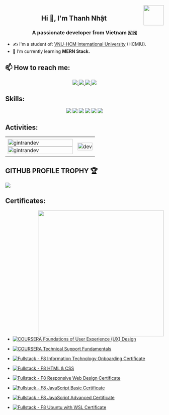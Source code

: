 <!--
**gintrandev/gintrandev** is a ✨ _special_ ✨ repository because its `README.md` (this file) appears on your GitHub profile.

Here are some ideas to get you started:

- 🔭 I’m currently working on ...
- 🌱 I’m currently learning ...
- 👯 I’m looking to collaborate on ...
- 🤔 I’m looking for help with ...
- 💬 Ask me about ...
- 📫 How to reach me: ...
- 😄 Pronouns: ...
- ⚡ Fun fact: ...
-->

<!-- <img align="left" width="400" src="https://github.githubassets.com/images/modules/profile/profile-first-repo.svg" /> -->
<img align="right" width="64" src="https://github.com/gintrandev.png" />
<!-- <img align="right" width="64" src="https://img.icons8.com/color/48/vietnam-circular.png" /> -->

<h2 align="center">Hi 👋, I'm Thanh Nhật</h2>
<p align="center">
  <h3 align="center">A passionate developer from Vietnam 🇻🇳 </h3>
</p>

- ✍ I'm a student of: [VNU-HCM International University](https://hcmiu.edu.vn) (HCMIU).
- 🌱 I’m currently learning **MERN Stack.**

## 📫 How to reach me:

<p align="center">
  <a href="https://www.linkedin.com/in/thanh-nh%E1%BA%ADt-tr%E1%BA%A7n-010167266/" target="_blank">
    <img src="https://img.icons8.com/fluent/48/000000/linkedin.png"/>
  </a>
  <a href="https://www.facebook.com/ginthanhnhat/" alt="Facebook">
    <img src="https://img.icons8.com/fluent/48/000000/facebook-new.png" target="_blank" />
  </a> 
  <a href="https://github.com/gintrandev" alt="Github">
    <img src="https://img.icons8.com/fluent/48/000000/github.png"/>
  </a> 
  <a href="mailto:gin.ttn09@gmail.com" alt="Email">
    <img src="https://img.icons8.com/fluent/48/000000/mailing.png"/>
  </a>
</p>

## Skills:
<p align="center">
  <img src="https://img.icons8.com/color/48/000000/microsoft-sql-server.png"/>
  <img src="https://img.icons8.com/color/48/000000/mysql-logo.png"/>
  <img src="https://img.icons8.com/color/48/000000/mongodb.png"/>
  <img src="https://img.icons8.com/color/48/000000/git.png"/>
  <img src="https://img.icons8.com/color/48/000000/github-2.png"/>
  <img src="https://img.icons8.com/color/48/000000/visual-studio-code-2019.png"/>
</p>

## Activities:

<table style="width:100%;">
  <tr>
    <td>
      <img src="https://github-readme-stats.vercel.app/api/top-langs/?username=gintrandev&bg_color=FFFFFF00&text_color=179fa3&layout=compact&hide=CSS&langs_count=10&custom_title=Top%20ngôn%20ngữ%20được%20dùng" alt="gintrandev" width="100%"/>
      <img src="https://github-readme-stats.vercel.app/api?username=gintrandev&bg_color=FFFFFF00&text_color=179fa3&show_icons=true&count_private=true&include_all_commits=true&custom_title=Hoạt%20động%20trên%20Github" alt="gintrandev" width="100%"/>
    </td>
    <td>
      <p align="center"> 
        <img src="https://cdn.dribbble.com/users/1059583/screenshots/4171367/coding-freak.gif" alt="dev" width="100%"/>
      </p>
    </td>
  </tr>
</table>

## GITHUB PROFILE TROPHY 🏆
<p>
  <img src="https://github-profile-trophy.vercel.app/?username=gintrandev&margin-w=25&margin-h=25&column=7&theme=darkhub" />    
</p>

## Certificates:

<img align="right" width="400" src="https://github.githubassets.com/images/modules/profile/profile-joined-github.svg">


- [![COURSERA](https://img.shields.io/badge/-COURSERA-blue) Foundations of User Experience (UX) Design](https://www.coursera.org/account/accomplishments/certificate/TQ6RA44CLLZ2)
- [![COURSERA](https://img.shields.io/badge/-COURSERA-blue) Technical Support Fundamentals](https://www.coursera.org/account/accomplishments/certificate/SWPC2X839NPU)

- [![Fullstack - F8](https://img.shields.io/badge/-Fullstack-orange) Information Technology Onboarding Certificate](./certificates/Trần%20Thanh%20Nhật%20Information%20Technology%20Onboarding%20Certificate.png)
- [![Fullstack - F8](https://img.shields.io/badge/-Fullstack-orange) HTML & CSS](./certificates/Trần%20Thanh%20Nhật%20HTML%20&%20CSS%20Certificate.png)
- [![Fullstack - F8](https://img.shields.io/badge/-Fullstack-orange) Responsive Web Design Certificate](./certificates/Trần%20Thanh%20Nhật%20Responsive%20Web%20Design%20Certificate.png)
- [![Fullstack - F8](https://img.shields.io/badge/-Fullstack-orange) JavaScript Basic Certificate](./certificates/Trần%20Thanh%20Nhật%20JavaScript%20Basic%20Certificate.png)
- [![Fullstack - F8](https://img.shields.io/badge/-Fullstack-orange) JavaScript Advanced Certificate](./certificates/Trần%20Thanh%20Nhật%20JavaScript%20Advanced%20Certificate.png)
- [![Fullstack - F8](https://img.shields.io/badge/-Fullstack-orange) Ubuntu with WSL Certificate](./certificates/Trần%20Thanh%20Nhật%20Ubuntu%20with%20WSL%20Certificate.png)


